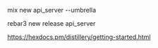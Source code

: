 mix new api_server --umbrella

rebar3 new release api_server


https://hexdocs.pm/distillery/getting-started.html


